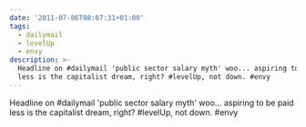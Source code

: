 ```yaml
---
date: '2011-07-06T08:07:31+01:00'
tags:
  - dailymail
  - levelUp
  - envy
description: >-
  Headline on #dailymail 'public sector salary myth' woo... aspiring to be paid
  less is the capitalist dream, right? #levelUp, not down. #envy
---
```

Headline on #dailymail 'public sector salary myth' woo... aspiring to be paid less is the capitalist dream, right? #levelUp, not down. #envy
